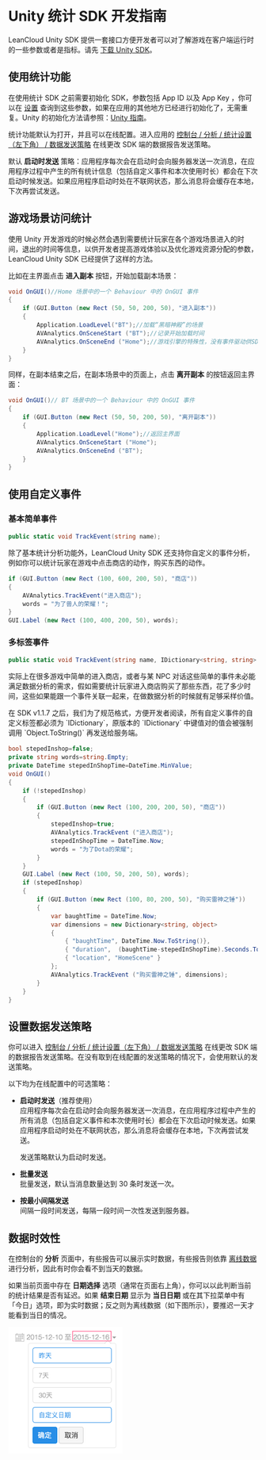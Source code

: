 # Unity 统计 SDK 开发指南

LeanCloud Unity SDK 提供一套接口方便开发者可以对了解游戏在客户端运行时的一些参数或者是指标。请先 [下载 Unity SDK](sdk_down.html)。

## 使用统计功能

在使用统计 SDK 之前需要初始化 SDK，参数包括 App ID 以及 App Key ，你可以在 [设置](/app.html?appid={{appid}}#/key) 查询到这些参数，如果在应用的其他地方已经进行初始化了，无需重复。Unity 的初始化方法请参照：[Unity 指南](/docs/unity_guide.html)。

统计功能默认为打开，并且可以在线配置。进入应用的 [控制台 / 分析 / 统计设置<span class="text-muted">（左下角）</span> / 数据发送策略](/stat.html?appid={{appid}}#/statconfig/trans_strategoy) 在线更改 SDK 端的数据报告发送策略。

默认 **启动时发送** 策略：应用程序每次会在启动时会向服务器发送一次消息，在应用程序过程中产生的所有统计信息（包括自定义事件和本次使用时长）都会在下次启动时候发送。如果应用程序启动时处在不联网状态，那么消息将会缓存在本地，下次再尝试发送。

##  游戏场景访问统计

使用 Unity 开发游戏的时候必然会遇到需要统计玩家在各个游戏场景进入的时间，退出的时间等信息，以供开发者提高游戏体验以及优化游戏资源分配的参数，LeanCloud Unity SDK 已经提供了这样的方法。

比如在主界面点击 **进入副本** 按钮，开始加载副本场景：

```c#
void OnGUI()//Home 场景中的一个 Behaviour 中的 OnGUI 事件
{
	if (GUI.Button (new Rect (50, 50, 200, 50), "进入副本"))
	{
		Application.LoadLevel("BT");//加载“黑暗神殿”的场景
		AVAnalytics.OnSceneStart ("BT");//记录开始加载时间
		AVAnalytics.OnSceneEnd ("Home");//游戏引擎的特殊性，没有事件驱动供SDK抓取，所以需要显式的调用一次OnSceneEnd
	}
}
```

同样，在副本结束之后，在副本场景中的页面上，点击 **离开副本** 的按钮返回主界面：

```c#
void OnGUI()// BT 场景中的一个 Behaviour 中的 OnGUI 事件
{
	if (GUI.Button (new Rect (50, 50, 200, 50), "离开副本"))
	{
		Application.LoadLevel("Home");//返回主界面
		AVAnalytics.OnSceneStart ("Home");
		AVAnalytics.OnSceneEnd ("BT");
	}
}
```

## 使用自定义事件


### 基本简单事件

```cs
public static void TrackEvent(string name);
```

除了基本统计分析功能外，LeanCloud Unity SDK 还支持你自定义的事件分析，例如你可以统计玩家在游戏中点击商店的动作，购买东西的动作。


```cs
if (GUI.Button (new Rect (100, 600, 200, 50), "商店"))
{
	AVAnalytics.TrackEvent("进入商店");
	words = "为了兽人的荣耀！";
}
GUI.Label (new Rect (100, 400, 200, 50), words);

```

### 多标签事件

```cs
public static void TrackEvent(string name, IDictionary<string, string> dimensions);
```

实际上在很多游戏中简单的进入商店，或者与某 NPC 对话这些简单的事件未必能满足数据分析的需求，假如需要统计玩家进入商店购买了那些东西，花了多少时间，这些如果能跟一个事件关联一起来，在做数据分析的时候就有足够采样价值。

<div class="callout callout-info">在 SDK v1.1.7 之后，我们为了规范格式，方便开发者阅读，所有自定义事件的自定义标签都必须为 `IDictionary<string,string>`，原版本的 `IDictionary<string,object>` 中键值对的值会被强制调用 `Object.ToString()` 再发送给服务端。</div>

```cs
bool stepedInshop=false;
private string words=string.Empty;
private DateTime stepedInShopTime=DateTime.MinValue;
void OnGUI()
{
	if (!stepedInshop)
	{
		if (GUI.Button (new Rect (100, 200, 200, 50), "商店"))
		{
			stepedInshop=true;
			AVAnalytics.TrackEvent ("进入商店");
			stepedInShopTime = DateTime.Now;
			words = "为了Dota的荣耀";
		}
	}
	GUI.Label (new Rect (100, 50, 200, 50), words);
	if (stepedInshop)
	{
		if (GUI.Button (new Rect (100, 80, 200, 50), "购买雷神之锤"))
		{
			var baughtTime = DateTime.Now;
			var dimensions = new Dictionary<string, object>
			{
				{ "baughtTime", DateTime.Now.ToString()},
				{ "duration",  (baughtTime-stepedInShopTime).Seconds.ToString()},
				{ "location", "HomeScene" }
			};
			AVAnalytics.TrackEvent ("购买雷神之锤", dimensions);
		}
	}
}
```

## 设置数据发送策略

你可以进入 [控制台 / 分析 / 统计设置<span class="text-muted">（左下角）</span> / 数据发送策略](/stat.html?appid={{appid}}#/statconfig/trans_strategoy) 在线更改 SDK 端的数据报告发送策略。在没有取到在线配置的发送策略的情况下，会使用默认的发送策略。

以下均为在线配置中的可选策略：


- **启动时发送**（推荐使用）<br/>
  应用程序每次会在启动时会向服务器发送一次消息，在应用程序过程中产生的所有消息（包括自定义事件和本次使用时长）都会在下次启动时候发送。如果应用程序启动时处在不联网状态，那么消息将会缓存在本地，下次再尝试发送。

  发送策略默认为启动时发送。
- **批量发送**<br/>
  批量发送，默认当消息数量达到 30 条时发送一次。
- **按最小间隔发送**<br/>
  间隔一段时间发送，每隔一段时间一次性发送到服务器。

## 数据时效性

在控制台的 **分析** 页面中，有些报告可以展示实时数据，有些报告则依靠 [离线数据](leaninsight_guide.html) 进行分析，因此有时你会看不到当天的数据。

如果当前页面中存在 **日期选择** 选项（通常在页面右上角），你可以以此判断当前的统计结果是否有延迟。如果 **结束日期** 显示为 **当日日期** 或在其下拉菜单中有「今日」选项，即为实时数据；反之则为离线数据（如下图所示），要推迟一天才能看到当日的情况。

<img src="../images/analytics_datepicker_for_offline_data.png" alt="" width="231" height="256">
